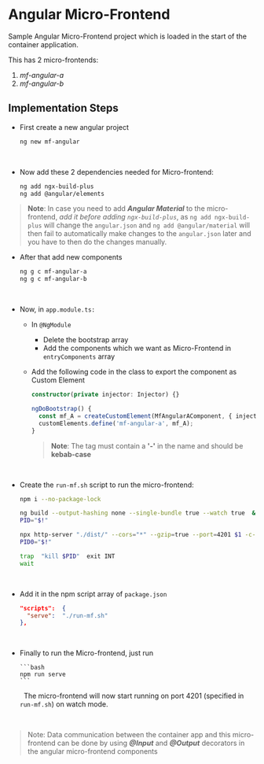 # Angular Micro-Frontend

Sample Angular Micro-Frontend project which is loaded in the start of the container application.

This has 2 micro-frontends:

1.  _mf-angular-a_
2.  _mf-angular-b_

## Implementation Steps

- First create a new angular project

  ```bash
  ng new mf-angular
  ```

  &nbsp;

- Now add these 2 dependencies needed for Micro-frontend:

  ```bash
  ng add ngx-build-plus
  ng add @angular/elements
  ```

> **Note**: In case you need to add **_Angular Material_** to the micro-frontend,
> _add it before adding `ngx-build-plus`_, as `ng add ngx-build-plus` will
> change the `angular.json` and `ng add @angular/material` will then fail
> to automatically make changes to the `angular.json` later and you have
> to then do the changes manually.
> &nbsp;

- After that add new components

  ```bash
  ng g c mf-angular-a
  ng g c mf-angular-b
  ```

  &nbsp;

- Now, in `app.module.ts:`

  - In `@NgModule`

    - Delete the bootstrap array
    - Add the components which we want as Micro-Frontend in `entryComponents` array

  - Add the following code in the class to export the component as Custom Element

    ```typescript
    constructor(private injector: Injector) {}

    ngDoBootstrap() {
      const mf_A = createCustomElement(MfAngularAComponent, { injector: this.injector });
      customElements.define('mf-angular-a', mf_A);
    }
    ```

    > **Note**: The tag must contain a **'-'** in the name and should be **kebab-case**

&nbsp;

- Create the `run-mf.sh` script to run the micro-frontend:

  ```bash
  npm i --no-package-lock

  ng build --output-hashing none --single-bundle true --watch true  &
  PID="$!"

  npx http-server "./dist/" --cors="*" --gzip=true --port=4201 $1 -c-1
  PID0="$!"

  trap  "kill $PID"  exit INT
  wait
  ```

&nbsp;

- Add it in the npm script array of `package.json`

  ```json
  "scripts":  {
  	"serve":  "./run-mf.sh"
  },
  ```

  &nbsp;

- Finally to run the Micro-frontend, just run

      ```bash
      npm run serve
      ```

  &nbsp;
  The micro-frontend will now start running on port 4201 (specified in `run-mf.sh`) on watch mode.

&nbsp;

> Note: Data communication between the container app and this micro-frontend can be
> done by using **_@Input_** and **_@Output_** decorators in the angular
> micro-frontend components
